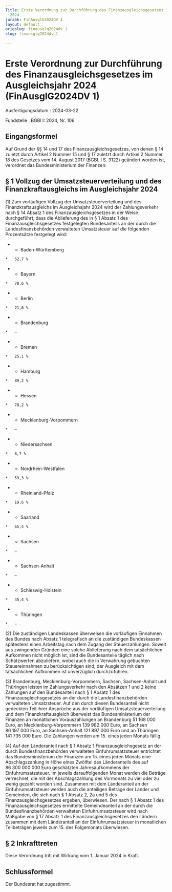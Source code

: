 ```yaml
---
Title: Erste Verordnung zur Durchführung des Finanzausgleichsgesetzes im Ausgleichsjahr
  2024
jurabk: FinAusglG2024DV 1
layout: default
origslug: finausglg2024dv_1
slug: finausglg2024dv_1

---
```


# Erste Verordnung zur Durchführung des Finanzausgleichsgesetzes im Ausgleichsjahr 2024 (FinAusglG2024DV 1)

Ausfertigungsdatum
:   2024-03-22

Fundstelle
:   BGBl I: 2024, Nr. 106


## Eingangsformel

Auf Grund der §§ 14 und 17 des Finanzausgleichsgesetzes, von denen § 14 zuletzt durch Artikel 2 Nummer 15 und § 17 zuletzt durch Artikel 2 Nummer 18 des Gesetzes vom 14. August 2017 (BGBl. I S. 3122) geändert worden ist, verordnet das Bundesministerium der Finanzen:


## § 1 Vollzug der Umsatzsteuerverteilung und des Finanzkraftausgleichs im Ausgleichsjahr 2024

(1) Zum vorläufigen Vollzug der Umsatzsteuerverteilung und des Finanzkraftausgleichs im Ausgleichsjahr 2024 wird der Zahlungsverkehr nach § 14 Absatz 1 des Finanzausgleichsgesetzes in der Weise durchgeführt, dass die Ablieferung des in § 1 Absatz 1 des Finanzausgleichsgesetzes festgelegten Bundesanteils an der durch die Landesfinanzbehörden verwalteten Umsatzsteuer auf die folgenden Prozentsätze festgelegt wird:

*    *   Baden-Württemberg

    *   52,7 %


*    *   Bayern

    *   78,6 %


*    *   Berlin

    *   21,6 %


*    *   Brandenburg

    *   –


*    *   Bremen

    *   25,1 %


*    *   Hamburg

    *   89,2 %


*    *   Hessen

    *   78,2 %


*    *   Mecklenburg-Vorpommern

    *   –


*    *   Niedersachsen

    *   8,7 %


*    *   Nordrhein-Westfalen

    *   59,3 %


*    *   Rheinland-Pfalz

    *   19,6 %


*    *   Saarland

    *   65,4 %


*    *   Sachsen

    *   –


*    *   Sachsen-Anhalt

    *   –


*    *   Schleswig-Holstein

    *   45,4 %


*    *   Thüringen

    *   – .




(2) Die zuständigen Landeskassen überweisen die vorläufigen Einnahmen des Bundes nach Absatz 1 telegrafisch an die zuständigen Bundeskassen spätestens einen Arbeitstag nach dem Zugang der Steuerzahlungen. Soweit aus zwingenden Gründen eine solche Ablieferung nach dem tatsächlichen Aufkommen nicht möglich ist, sind die Bundesanteile täglich nach Schätzwerten abzuliefern, wobei auch die in Verwahrung gebuchten Steuereinnahmen zu berücksichtigen sind; der Ausgleich mit dem tatsächlichen Aufkommen ist unverzüglich durchzuführen.

(3) Brandenburg, Mecklenburg-Vorpommern, Sachsen, Sachsen-Anhalt und Thüringen leisten im Zahlungsverkehr nach den Absätzen 1 und 2 keine Zahlungen auf den Bundesanteil nach § 1 Absatz 1 des Finanzausgleichsgesetzes an der durch die Landesfinanzbehörden verwalteten Umsatzsteuer. Auf den durch diesen Bundesanteil nicht gedeckten Teil ihrer Ansprüche aus der vorläufigen Umsatzsteuerverteilung und dem Finanzkraftausgleich überweist das Bundesministerium der Finanzen an monatlichen Vorauszahlungen an Brandenburg 51 168 000 Euro, an Mecklenburg-Vorpommern 139 982 000 Euro, an Sachsen 86 197 000 Euro, an Sachsen-Anhalt 121 897 000 Euro und an Thüringen 141 735 000 Euro. Die Zahlungen werden am 15. eines jeden Monats fällig.

(4) Auf den Länderanteil nach § 1 Absatz 1 Finanzausgleichsgesetz an der durch Bundesfinanzbehörden verwalteten Einfuhrumsatzsteuer entrichtet das Bundesministerium der Finanzen am 15. eines jeden Monats eine Abschlagszahlung in Höhe eines Zwölftel des Länderanteils des auf 86 300 000 000 Euro geschätzten Jahresaufkommens der Einfuhrumsatzsteuer. Im jeweils darauffolgenden Monat werden die Beträge verrechnet, die mit der Abschlagszahlung des Vormonats zu viel oder zu wenig gezahlt worden sind. Zusammen mit dem Länderanteil an der Einfuhrumsatzsteuer werden auch die anteiligen Beträge der Länder und Gemeinden, die sich nach § 1 Absatz 2, 2a und 5 des Finanzausgleichsgesetzes ergeben, überwiesen. Der nach § 1 Absatz 1 des Finanzausgleichsgesetzes ermittelte Gemeindeanteil an der durch die Bundesfinanzbehörden verwalteten Einfuhrumsatzsteuer wird nach Maßgabe von § 17 Absatz 1 des Finanzausgleichsgesetzes den Ländern zusammen mit dem Länderanteil an der Einfuhrumsatzsteuer in monatlichen Teilbeträgen jeweils zum 15. des Folgemonats überwiesen.


## § 2 Inkrafttreten

Diese Verordnung tritt mit Wirkung vom 1. Januar 2024 in Kraft.


## Schlussformel

Der Bundesrat hat zugestimmt.

